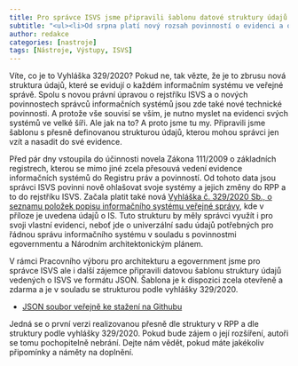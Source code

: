 ```yaml
---
title: Pro správce ISVS jsme připravili šablonu datové struktury údajů o ISVS podle nové vyhlášky
subtitle: "<ul><li>Od srpna platí nový rozsah povinností o evidenci a ohlašování informačních systémů veŕejné správy a to do Registru práv a povinností<li>Nová vyhlášky č. 329/2020 stanovuje závaznou strukturu údajů o každém ISVS.<li>Připravili jsme datovou šablonu s touto strukturou, kterou mohou správci rovnou využít.</ul>"
author: redakce
categories: [nastroje]
tags: [Nástroje, Výstupy, ISVS]
---
```


Víte, co je to Vyhláška 329/2020? Pokud ne, tak vězte, že je to zbrusu nová struktura údajů, které se evidují o každém informačním systému ve veřejné správě. Spolu s novou právní úpravou o rejstříku ISVS a o nových povinnostech správců informačních systémů jsou zde také nové technické povinnosti. A protože vše souvisí se vším, je nutno myslet na evidenci svých systémů ve velké šíři. Ale jak na to? A proto jsme tu my. Připravili jsme šablonu s přesně definovanou strukturou údajů, kterou mohou správci jen vzít a nasadit do své evidence.


Před pár dny vstoupila do účinnosti novela Zákona 111/2009 o základních registrech, kterou se mimo jiné zcela přesouvá vedení evidence informačních systémů do Registru práv a povinností. Od tohoto data jsou správci ISVS povinni nově ohlašovat svoje systémy a jejich změny do RPP a to do rejstříku ISVS. Začala platit také nová [Vyhláška č. 329/2020 Sb., o seznamu položek popisu informačního systému veřejné správy](http://www.zakonyprolidi.cz/cs/2020-329), kde v příloze je uvedena údajů o IS. Tuto strukturu by měly správci využít i pro svoji vlastní evidenci, neboť jde o univerzální sadu údajů potřebných pro řádnou správu informačního systému v souladu s povinnostmi egovernmentu a Národním architektonickým plánem.

V rámci Pracovního výboru pro architekturu a egovernment jsme pro správce ISVS ale i další zájemce připravili datovou šablonu struktury údajů vedených o ISVS ve formátu JSON. Šablona je k dispozici zcela otevřeně a zdarma a je v souladu se strukturou podle vyhlášky 329/2020. 

- [JSON soubor veřejně ke stažení na Githubu](https://github.com/michalradacz/Czech_EG_objects_and_tools/blob/master/Datov%C3%A9%20modely%20a%20sch%C3%A9mata/udaje_popis_isvs_template_v1.json)

Jedná se o první verzi realizovanou přesně dle struktury v RPP a dle struktury podle vyhlášky 329/2020. Pokud bude zájem o její rozšíření, autoři se tomu pochopitelně nebrání. Dejte nám vědět, pokud máte jakékoliv připomínky a náměty na doplnění.